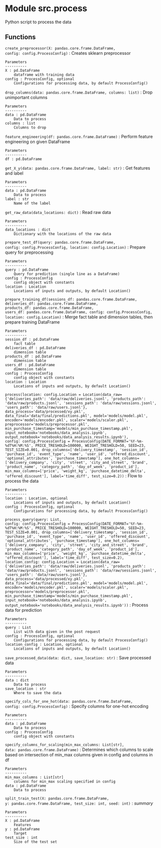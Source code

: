 Module src.process
==================
Python script to process the data

Functions
---------

    
`create_preprocessor(X: pandas.core.frame.DataFrame, config: config.ProcessConfig)`
:   Creates sklearn preprocessor
    
    Parameters
    ----------
    X : pd.DataFrame
        dataframe with training data
    config : ProcessConfig, optional
        Configurations for processing data, by default ProcessConfig()

    
`drop_columns(data: pandas.core.frame.DataFrame, columns: list)`
:   Drop unimportant columns
    
    Parameters
    ----------
    data : pd.DataFrame
        Data to process
    columns : list
        Columns to drop

    
`feature_engineering(df: pandas.core.frame.DataFrame)`
:   Perform feature engineering on given DataFrame
    
    Parameters
    ----------
    df : pd.DataFrame

    
`get_X_y(data: pandas.core.frame.DataFrame, label: str)`
:   Get features and label
    
    Parameters
    ----------
    data : pd.DataFrame
        Data to process
    label : str
        Name of the label

    
`get_raw_data(data_locations: dict)`
:   Read raw data
    
    Parameters
    ----------
    data_locations : dict
        Dictionary with the locations of the raw data

    
`prepare_test_df(query: pandas.core.frame.DataFrame, config: config.ProcessConfig, location: config.Location)`
:   Prepare query for preprocessing
    
    Parameters
    ----------
    query : pd.DataFrame
        Query for prediction (single line as a DataFrame)
    config : ProcessConfig
        config object with constants
    location : Location
        Locations of inputs and outputs, by default Location()

    
`prepare_training_df(sessions_df: pandas.core.frame.DataFrame, deliveries_df: pandas.core.frame.DataFrame, products_df: pandas.core.frame.DataFrame, users_df: pandas.core.frame.DataFrame, config: config.ProcessConfig, location: config.Location)`
:   Merge fact table and dimension tables, then prepare training DataFrame
    
    Parameters
    ----------
    session_df : pd.DataFrame
        fact table
    deliveries_df : pd.DataFrame
        dimension table
    products_df : pd.DataFrame
        dimension table
    users_df : pd.DataFrame
        dimension table
    config : ProcessConfig
        config object with constants
    location : Location
        Locations of inputs and outputs, by default Location()

    
`process(location: config.Location = Location(data_raw={'deliveries_path': 'data/raw/deliveries.jsonl', 'products_path': 'data/raw/products.jsonl', 'sessions_path': 'data/raw/sessions.jsonl', 'users_path': 'data/raw/users.jsonl'}, data_process='data/processed/xy.pkl', data_final='data/final/predictions.pkl', model='models/model.pkl', encoder='models/encoder.pkl', scaler='models/scaler.pkl', preprocessor='models/preprocessor.pkl', min_purchase_timestamp='models/min_purchase_timestamp.pkl', input_notebook='notebooks/data_analysis.ipynb', output_notebook='notebooks/data_analysis_results.ipynb'), config: config.ProcessConfig = ProcessConfig(DATE_FORMAT='%Y-%m-%dT%H:%M:%S', PRICE_TRESHOLD=100000, WEIGHT_TRESHOLD=50, SEED=23, TEST_SIZE=0.001, drop_columns=['delivery_timestamp', 'session_id', 'purchase_id', 'event_type', 'name', 'user_id', 'offered_discount', 'optional_attributes', 'purchase_timestamp'], one_hot_columns=['delivery_company', 'city', 'street', 'city_and_street', 'brand', 'product_name', 'category_path', 'day_of_week', 'product_id'], min_max_columns=['price', 'weight_kg', 'purchase_datetime_delta', 'offered_discount'], label='time_diff', test_size=0.2))`
:   Flow to process the data
    
    Parameters
    ----------
    location : Location, optional
        Locations of inputs and outputs, by default Location()
    config : ProcessConfig, optional
        Configurations for processing data, by default ProcessConfig()

    
`process_query(query: List, config: config.ProcessConfig = ProcessConfig(DATE_FORMAT='%Y-%m-%dT%H:%M:%S', PRICE_TRESHOLD=100000, WEIGHT_TRESHOLD=50, SEED=23, TEST_SIZE=0.001, drop_columns=['delivery_timestamp', 'session_id', 'purchase_id', 'event_type', 'name', 'user_id', 'offered_discount', 'optional_attributes', 'purchase_timestamp'], one_hot_columns=['delivery_company', 'city', 'street', 'city_and_street', 'brand', 'product_name', 'category_path', 'day_of_week', 'product_id'], min_max_columns=['price', 'weight_kg', 'purchase_datetime_delta', 'offered_discount'], label='time_diff', test_size=0.2), location_config: config.Location = Location(data_raw={'deliveries_path': 'data/raw/deliveries.jsonl', 'products_path': 'data/raw/products.jsonl', 'sessions_path': 'data/raw/sessions.jsonl', 'users_path': 'data/raw/users.jsonl'}, data_process='data/processed/xy.pkl', data_final='data/final/predictions.pkl', model='models/model.pkl', encoder='models/encoder.pkl', scaler='models/scaler.pkl', preprocessor='models/preprocessor.pkl', min_purchase_timestamp='models/min_purchase_timestamp.pkl', input_notebook='notebooks/data_analysis.ipynb', output_notebook='notebooks/data_analysis_results.ipynb'))`
:   Process data for prediction
    
    Parameters
    ----------
    query : List
        List with data given in the post request
    config : ProcessConfig, optional
        Configurations for processing data, by default ProcessConfig()
    location_config : Location, optional
        Locations of inputs and outputs, by default Location()

    
`save_processed_data(data: dict, save_location: str)`
:   Save processed data
    
    Parameters
    ----------
    data : dict
        Data to process
    save_location : str
        Where to save the data

    
`specify_cols_for_one_hot(data: pandas.core.frame.DataFrame, config: config.ProcessConfig)`
:   Specify columns for one-hot encoding
    
    Parameters
    ----------
    data : pd.DataFrame
        Data to process
    config : ProcessConfig
        config object with constants

    
`specify_columns_for_scaling(min_max_columns: List[str], data: pandas.core.frame.DataFrame)`
:   Determines which columns to scale based on intersection of min_max columns given in config and columns in df
    
    Parameters
    ----------
    min_max_columns : List[str]
        columns for min_max scaling specified in config
    data : pd.DataFrame
        Data to process

    
`split_train_test(X: pandas.core.frame.DataFrame, y: pandas.core.frame.DataFrame, test_size: int, seed: int)`
:   _summary_
    
    Parameters
    ----------
    X : pd.DataFrame
        Features
    y : pd.DataFrame
        Target
    test_size : int
        Size of the test set